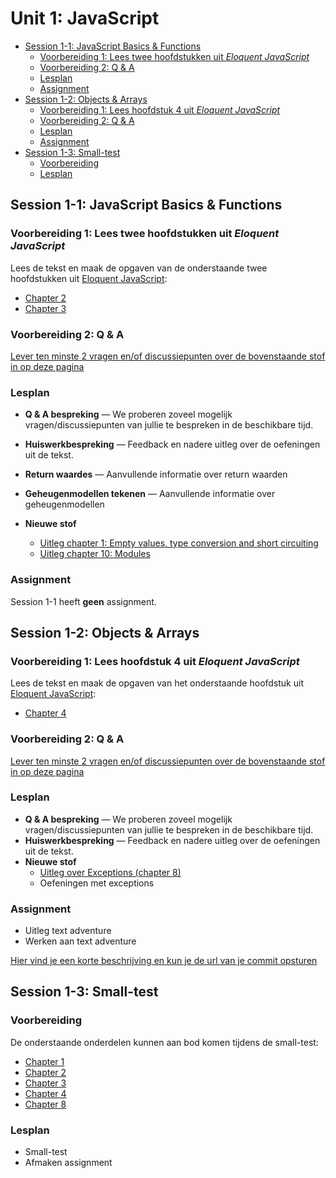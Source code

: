# Unit 1: JavaScript

- [Session 1-1: JavaScript Basics \& Functions](#session-1-1-javascript-basics--functions)
  - [Voorbereiding 1: Lees twee hoofdstukken uit _Eloquent JavaScript_](#voorbereiding-1-lees-twee-hoofdstukken-uit-eloquent-javascript)
  - [Voorbereiding 2: Q \& A](#voorbereiding-2-q--a)
  - [Lesplan](#lesplan)
  - [Assignment](#assignment)
- [Session 1-2: Objects \& Arrays](#session-1-2-objects--arrays)
  - [Voorbereiding 1: Lees hoofdstuk 4 uit _Eloquent JavaScript_](#voorbereiding-1-lees-hoofdstuk-4-uit-eloquent-javascript)
  - [Voorbereiding 2: Q \& A](#voorbereiding-2-q--a-1)
  - [Lesplan](#lesplan-1)
  - [Assignment](#assignment-1)
- [Session 1-3: Small-test](#session-1-3-small-test)
  - [Voorbereiding](#voorbereiding)
  - [Lesplan](#lesplan-2)

## Session 1-1: JavaScript Basics & Functions

### Voorbereiding 1: Lees twee hoofdstukken uit _Eloquent JavaScript_

Lees de tekst en maak de opgaven van de onderstaande twee hoofdstukken uit [Eloquent JavaScript](https://dwa-courses.firebaseapp.com/index.html):

- [Chapter 2](https://dwa-courses.firebaseapp.com/02_program_structure.html)
- [Chapter 3](https://dwa-courses.firebaseapp.com/03_functions.html)

### Voorbereiding 2: Q & A

[Lever ten minste 2 vragen en/of discussiepunten over de bovenstaande stof in op
deze pagina](https://dwa-courses.firebaseapp.com/qna_swd_1.1.html)

### Lesplan

- **Q & A bespreking** — We proberen zoveel mogelijk vragen/discussiepunten van jullie te bespreken in de beschikbare tijd.
- **Huiswerkbespreking** — Feedback en nadere uitleg over de oefeningen uit de tekst.

- **Return waardes** — Aanvullende informatie over return waarden
- **Geheugenmodellen tekenen** — Aanvullende informatie over geheugenmodellen
- **Nieuwe stof**
  - [Uitleg chapter 1: Empty values, type conversion and short circuiting](https://dwa-courses.firebaseapp.com/01_values.html#h_FewqJ8K2E+)
  - [Uitleg chapter 10: Modules](https://dwa-courses.firebaseapp.com/10_modules.html)

### Assignment

Session 1-1 heeft **geen** assignment.

## Session 1-2: Objects & Arrays

### Voorbereiding 1: Lees hoofdstuk 4 uit _Eloquent JavaScript_

Lees de tekst en maak de opgaven van het onderstaande hoofdstuk uit [Eloquent JavaScript](https://dwa-courses.firebaseapp.com/index.html):

- [Chapter 4](https://dwa-courses.firebaseapp.com/04_data.html)

### Voorbereiding 2: Q & A

[Lever ten minste 2 vragen en/of discussiepunten over de bovenstaande stof in op
deze pagina](https://dwa-courses.firebaseapp.com/qna_swd_1.2.html)

### Lesplan

- **Q & A bespreking** — We proberen zoveel mogelijk vragen/discussiepunten van jullie te bespreken in de beschikbare tijd.
- **Huiswerkbespreking** — Feedback en nadere uitleg over de oefeningen uit de tekst.
- **Nieuwe stof**
  - [Uitleg over Exceptions (chapter 8)](https://dwa-courses.firebaseapp.com/08_error.html#h_zT3755/aOp)
  - Oefeningen met exceptions

### Assignment

- Uitleg text adventure
- Werken aan text adventure

[Hier vind je een korte beschrijving en kun je de url van je commit opsturen](https://dwa-courses.firebaseapp.com/assignment_swd_1.2.html)

## Session 1-3: Small-test

### Voorbereiding

De onderstaande onderdelen kunnen aan bod komen tijdens de small-test:

- [Chapter 1](https://dwa-courses.firebaseapp.com/01_values.html#h_FewqJ8K2E+)
- [Chapter 2](https://dwa-courses.firebaseapp.com/02_program_structure.html)
- [Chapter 3](https://dwa-courses.firebaseapp.com/03_functions.html)
- [Chapter 4](https://dwa-courses.firebaseapp.com/04_data.html)
- [Chapter 8](https://dwa-courses.firebaseapp.com/08_error.html)

### Lesplan

- Small-test
- Afmaken assignment
